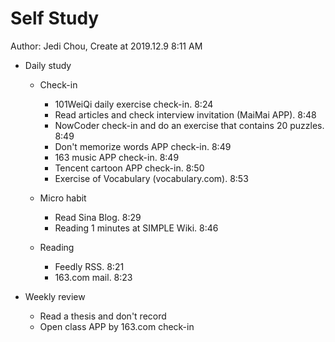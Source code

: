 # Self Study

Author: Jedi Chou, Create at 2019.12.9 8:11 AM

* Daily study
  * Check-in
    * 101WeiQi daily exercise check-in. 8:24
    * Read articles and check interview invitation (MaiMai APP). 8:48
    * NowCoder check-in and do an exercise that contains 20 puzzles. 8:49
    * Don't memorize words APP check-in. 8:49
    * 163 music APP check-in. 8:49
    * Tencent cartoon APP check-in. 8:50
    * Exercise of Vocabulary (vocabulary.com). 8:53

  * Micro habit
    * Read Sina Blog. 8:29
    * Reading 1 minutes at SIMPLE Wiki. 8:46

  * Reading
    * Feedly RSS. 8:21
    * 163.com mail. 8:23

* Weekly review
  * Read a thesis and don't record
  * Open class APP by 163.com check-in
